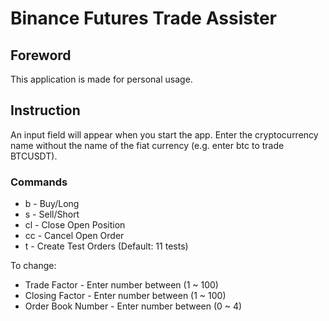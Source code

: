 # Binance Futures Trade Assister

## Foreword
This application is made for personal usage.

## Instruction
An input field will appear when you start the app. Enter the cryptocurrency name without the name of the fiat currency (e.g. enter btc to trade BTCUSDT).

### Commands
- b - Buy/Long
- s - Sell/Short
- cl - Close Open Position
- cc - Cancel Open Order
- t - Create Test Orders (Default: 11 tests)

To change:
- Trade Factor - Enter number between (1 ~ 100)
- Closing Factor - Enter number between (1 ~ 100)
- Order Book Number - Enter number between (0 ~ 4)
